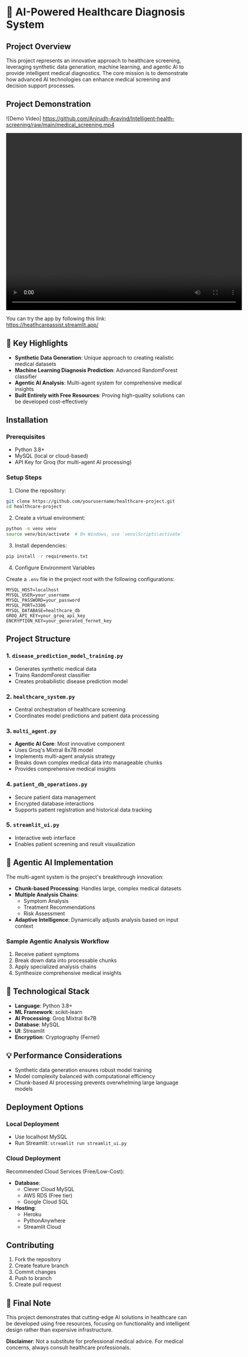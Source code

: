 # 🏥 AI-Powered Healthcare Diagnosis System

## Project Overview

This project represents an innovative approach to healthcare screening, leveraging synthetic data generation, machine learning, and agentic AI to provide intelligent medical diagnostics. The core mission is to demonstrate how advanced AI technologies can enhance medical screening and decision support processes.


## Project Demonstration

![Demo Video]
https://github.com/Anirudh-Aravind/Intelligent-health-screening/raw/main/medical_screening.mp4


<video width="640" height="480" controls>
    <source src="https://github.com/Anirudh-Aravind/Intelligent-health-screening/raw/main/medical_screening.mp4" type="video/mp4">
    Your browser does not support the video tag.
</video>


 You can try the app by following this link: https://heatlhcareassist.streamlit.app/


## 🌟 Key Highlights

- **Synthetic Data Generation**: Unique approach to creating realistic medical datasets
- **Machine Learning Diagnosis Prediction**: Advanced RandomForest classifier
- **Agentic AI Analysis**: Multi-agent system for comprehensive medical insights
- **Built Entirely with Free Resources**: Proving high-quality solutions can be developed cost-effectively

## Installation

### Prerequisites

- Python 3.8+
- MySQL (local or cloud-based)
- API Key for Groq (for multi-agent AI processing)

### Setup Steps

1. Clone the repository:
```bash
git clone https://github.com/yourusername/healthcare-project.git
cd healthcare-project
```

2. Create a virtual environment:
```bash
python -m venv venv
source venv/bin/activate  # On Windows, use `venv\Scripts\activate`
```

3. Install dependencies:
```bash
pip install -r requirements.txt
```

4. Configure Environment Variables

Create a `.env` file in the project root with the following configurations:
```
MYSQL_HOST=localhost
MYSQL_USER=your_username
MYSQL_PASSWORD=your_password
MYSQL_PORT=3306
MYSQL_DATABASE=healthcare_db
GROQ_API_KEY=your_groq_api_key
ENCRYPTION_KEY=your_generated_fernet_key
```

## Project Structure

### 1. `disease_prediction_model_training.py`
- Generates synthetic medical data
- Trains RandomForest classifier
- Creates probabilistic disease prediction model

### 2. `healthcare_system.py`
- Central orchestration of healthcare screening
- Coordinates model predictions and patient data processing

### 3. `multi_agent.py`
- **Agentic AI Core**: Most innovative component
- Uses Groq's Mixtral 8x7B model
- Implements multi-agent analysis strategy
- Breaks down complex medical data into manageable chunks
- Provides comprehensive medical insights

### 4. `patient_db_operations.py`
- Secure patient data management
- Encrypted database interactions
- Supports patient registration and historical data tracking

### 5. `streamlit_ui.py`
- Interactive web interface
- Enables patient screening and result visualization

## 🚀 Agentic AI Implementation

The multi-agent system is the project's breakthrough innovation:

- **Chunk-based Processing**: Handles large, complex medical datasets
- **Multiple Analysis Chains**:
  - Symptom Analysis
  - Treatment Recommendations
  - Risk Assessment
- **Adaptive Intelligence**: Dynamically adjusts analysis based on input context

### Sample Agentic Analysis Workflow
1. Receive patient symptoms
2. Break down data into processable chunks
3. Apply specialized analysis chains
4. Synthesize comprehensive medical insights

## 🔧 Technological Stack

- **Language**: Python 3.8+
- **ML Framework**: scikit-learn
- **AI Processing**: Groq Mixtral 8x7B
- **Database**: MySQL
- **UI**: Streamlit
- **Encryption**: Cryptography (Fernet)

## 💡 Performance Considerations

- Synthetic data generation ensures robust model training
- Model complexity balanced with computational efficiency
- Chunk-based AI processing prevents overwhelming large language models

## Deployment Options

### Local Deployment
- Use localhost MySQL
- Run Streamlit: `streamlit run streamlit_ui.py`

### Cloud Deployment
Recommended Cloud Services (Free/Low-Cost):
- **Database**: 
  - Clever Cloud MySQL
  - AWS RDS (Free tier)
  - Google Cloud SQL
- **Hosting**: 
  - Heroku
  - PythonAnywhere
  - Streamlit Cloud

## Contributing

1. Fork the repository
2. Create feature branch
3. Commit changes
4. Push to branch
5. Create pull request


## 🌈 Final Note

This project demonstrates that cutting-edge AI solutions in healthcare can be developed using free resources, focusing on functionality and intelligent design rather than expensive infrastructure.

**Disclaimer**: Not a substitute for professional medical advice. For medical concerns, always consult healthcare professionals.
